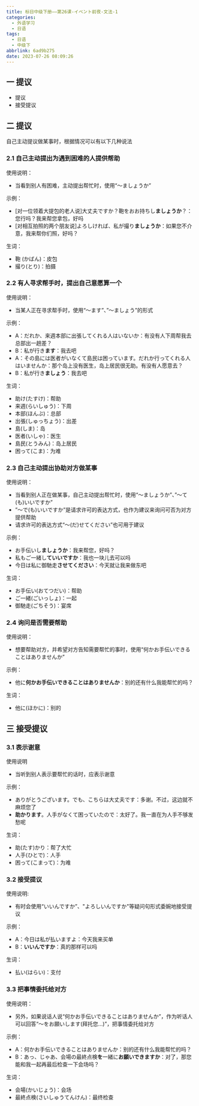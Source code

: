 ```yaml
---
title: 标日中级下册——第26课-イベント前夜-文法-1
categories:
  - 外语学习
  - 日语
tags:
  - 日语
  - 中级下
abbrlink: 6ad9b275
date: 2023-07-26 08:09:26
---
```

## 一 提议

* 提议
* 接受提议

<!--more-->

## 二 提议

自己主动提议做某事时，根据情况可以有以下几种说法

### 2.1 自己主动提出为遇到困难的人提供帮助

使用说明：

* 当看到别人有困难，主动提出帮忙时，使用“～ましょうか”

示例：

* [对一位领着大提包的老人说]大丈夫ですか？鞄をおお持ちし**ましょうか**？：您行吗？我来帮您拿包，好吗
* [对相互拍照的两个朋友说]よろしければ、私が撮り**ましょうか**：如果您不介意，我来帮你们照，好吗？

生词：

* 鞄 (かばん)：皮包
* 撮り(とり)：拍摄

### 2.2 有人寻求帮手时，提出自己意愿算一个

使用说明：

* 当某人正在寻求帮手时，使用“～ます”、”～ましょう”的形式

示例：

* A：だれか、来週本部に出張してくれる人はいないか：有没有人下周帮我去总部出一趟差？
* B：私が行き**ます**：我去吧
* A：その島には医者がいなくて島民は困っています。だれか行ってくれる人はいませんか：那个岛上没有医生，岛上居民很无助。有没有人愿意去？
* B：私が行き**ましょう**：我去吧

生词：

* 助け(たすけ)：帮助
* 来週(らいしゅう)：下周
* 本部(ほんぶ)：总部
* 出張(しゅっちょう)：出差
* 島(しま)：岛
* 医者(いしゃ)：医生
* 島民(とうみん)：岛上居民
* 困って(こま)：为难

### 2.3 自己主动提出协助对方做某事

使用说明：

* 当看到别人正在做某事，自己主动提出帮忙时，使用“～ましょうか”、”～て(も)いいですか”
* ”～で(も)いいですか”是请求许可的表达方式，也作为建议来询问可否为对方提供帮助
* 请求许可的表达方式“～(だ)せてください”也可用于建议

示例：

* お手伝いし**ましょうか**：我来帮您，好吗？
* 私もご一緒し**ていいですか**：我也一块儿去可以吗
* 今日は私に御馳走**させてください**：今天就让我来做东吧

生词：

* お手伝い(おてつだい)：帮助
* ご一緒(ごいっしょ)：一起
* 御馳走(ごちそう)：宴席

### 2.4 询问是否需要帮助

使用说明：

* 想要帮助对方，并希望对方告知需要帮忙的事时，使用“何かお手伝いできることはありませんか”

示例：

* 他に**何かお手伝いできることはありませんか**：别的还有什么我能帮忙的吗？

生词：

* 他に(ほかに)：别的

## 三 接受提议

### 3.1 表示谢意

使用说明

* 当听到别人表示要帮忙的话时，应表示谢意

示例：

* ありがとうございます。でも、こちらは大丈夫です：多谢。不过，这边就不麻烦您了
* **助かります**。人手がなくて困っていたので：太好了。我一直在为人手不够发愁呢

生词：

* 助(たす)かり：帮了大忙
* 人手(ひとで)：人手
* 困って(こまって)：为难

### 3.2 接受提议

使用说明:

* 有时会使用“いいんですか”、"よろしいんですか"等疑问句形式委婉地接受提议

示例：

* A：今日は私が払いますよ：今天我来买单
* B：**いいんですか**：真的那样可以吗

生词：

* 払い(はらい)：支付

### 3.3 把事情委托给对方

使用说明：

* 另外，如果说话人说“何かお手伝いできることはありませんか”，作为听话人可以回答“～をお願いします(拜托您...)”，把事情委托给对方

示例：

* A：何かお手伝いできることはありませんか：别的还有什么我能帮忙的吗？
* B：あっ、じゃあ、会場の最終点検**を**一緒に**お願いできますか**：对了，那您能和我一起再最后检查一下会场吗？

生词：

* 会場(かいじょう)：会场
* 最終点検(さいしゅうてんけん)：最终检查